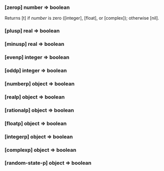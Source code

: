 ### [zerop] number => boolean

Returns [t] if *number* is zero ([integer], [float], or [complex]); otherwise [nil].

### [plusp] real => boolean

### [minusp] real => boolean

### [evenp] integer => boolean

### [oddp] integer => boolean

### [numberp] object => boolean

### [realp] object => boolean

### [rationalp] object => boolean

### [floatp] object => boolean

### [integerp] object => boolean

### [complexp] object => boolean

### [random-state-p] object => boolean
